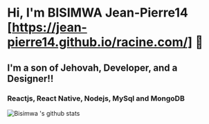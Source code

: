 # Hi, I'm BISIMWA Jean-Pierre14 [https://jean-pierre14.github.io/racine.com/] 👋

## I'm a son of Jehovah, Developer, and a Designer!!
### Reactjs, React Native, Nodejs, MySql and MongoDB

![Bisimwa 's github stats](https://github-readme-stats.vercel.app/api?username=Jean-pierre14&show_icons=true&hide_border=true)

